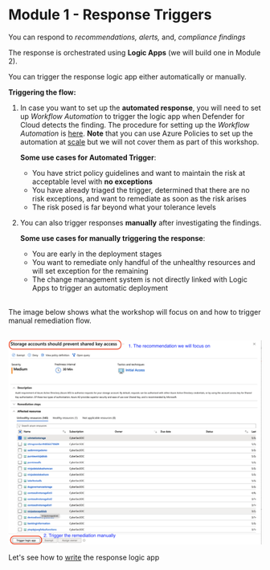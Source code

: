 # Module 1 - Response Triggers

You can respond to *recommendations, alerts,* and, *compliance findings*

The response is orchestrated using **Logic Apps** (we will build one in Module 2).

You can trigger the response logic app either automatically or manually.

**Triggering the flow:**
1. In case you want to set up the **automated response**, you will need to set up *Workflow Automation* to trigger the logic app when Defender for Cloud detects the finding. The procedure for setting up the *Workflow Automation* is [here](https://learn.microsoft.com/en-us/azure/defender-for-cloud/workflow-automation). **Note** that you can use Azure Policies to set up the automation at [scale](https://learn.microsoft.com/en-us/azure/defender-for-cloud/workflow-automation#configure-workflow-automation-at-scale) but we will not cover them as part of this workshop.
   
   **Some use cases for Automated Trigger**:
   * You have strict policy guidelines and want to maintain the risk at acceptable level with **no exceptions**
   * You have already triaged the trigger, determined that there are no risk exceptions, and want to remediate as soon as the risk arises
   * The risk posed is far beyond what your tolerance levels 
2. You can also trigger responses **manually** after investigating the findings.

   **Some use cases for manually triggering the response**:
   * You are early in the deployment stages
   * You want to remediate only handful of the unhealthy resources and will set exception for the remaining
   * The change management system is not directly linked with Logic Apps to trigger an automatic deployment

<br>
The image below shows what the workshop will focus on and how to trigger manual remediation flow.
<br><br>

![workshop focus](images/recommendation-manual-trigger.png "Focus areas for the workshop and manual trigger")

Let's see how to [write](./Module%202%20-%20Writing%20Logic%20App.md) the response logic app